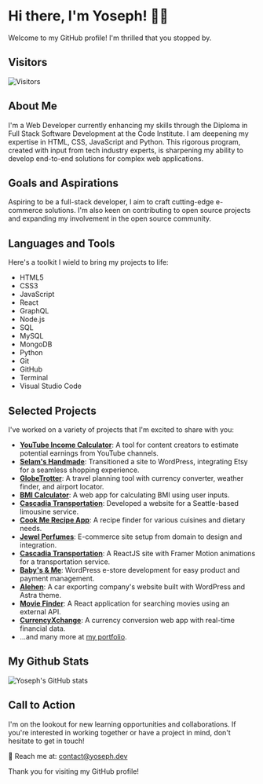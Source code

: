 # Hi there, I'm Yoseph! 👋🏽

Welcome to my GitHub profile! I'm thrilled that you stopped by.

## Visitors

![Visitors](https://api.visitorbadge.io/api/combined?path=isakbet%2Fgithub-visitors-badge&label=Visitors%20&labelColor=%23f47373&countColor=%23263759)

## About Me

I'm a Web Developer currently enhancing my skills through the Diploma in Full Stack Software Development at the Code Institute. I am deepening my expertise in HTML, CSS, JavaScript and Python. This rigorous program, created with input from tech industry experts, is sharpening my ability to develop end-to-end solutions for complex web applications.

## Goals and Aspirations

Aspiring to be a full-stack developer, I aim to craft cutting-edge e-commerce solutions. I'm also keen on contributing to open source projects and expanding my involvement in the open source community.

## Languages and Tools

Here's a toolkit I wield to bring my projects to life:

* HTML5
* CSS3
* JavaScript
* React
* GraphQL
* Node.js
* SQL
* MySQL
* MongoDB
* Python
* Git
* GitHub
* Terminal
* Visual Studio Code

## Selected Projects

I've worked on a variety of projects that I'm excited to share with you:

- **[YouTube Income Calculator](https://youtube-income-calculator.yoseph.dev/)**: A tool for content creators to estimate potential earnings from YouTube channels.
- **[Selam's Handmade](https://selamshandmade.com)**: Transitioned a site to WordPress, integrating Etsy for a seamless shopping experience.
- **[GlobeTrotter](https://yoseph.dev/globetrotter/)**: A travel planning tool with currency converter, weather finder, and airport locator.
- **[BMI Calculator](https://bmi-calculator.yoseph.dev/)**: A web app for calculating BMI using user inputs.
- **[Cascadia Transportation](https://cascadiatransports.com/)**: Developed a website for a Seattle-based limousine service.
- **[Cook Me Recipe App](https://cookme.yoseph.dev)**: A recipe finder for various cuisines and dietary needs.
- **[Jewel Perfumes](https://jewelperfumes.com/)**: E-commerce site setup from domain to design and integration.
- **[Cascadia Transportation](https://cascadiantransport.com/)**: A ReactJS site with Framer Motion animations for a transportation service.
- **[Baby's & Me](https://babysme.com/)**: WordPress e-store development for easy product and payment management.
- **[Alehen](https://alehen.com/)**: A car exporting company's website built with WordPress and Astra theme.
- **[Movie Finder](https://movie-finder.yoseph.dev/)**: A React application for searching movies using an external API.
- **[CurrencyXchange](https://currency-x-change.netlify.app/)**: A currency conversion web app with real-time financial data.
- ...and many more at [my portfolio](https://yoseph.dev/portfolio.html). 

## My Github Stats

![Yoseph's GitHub stats](https://github-readme-stats.vercel.app/api?username=yosephdev&show_icons=true&hide_border=true&&count_private=true&include_all_commits=true)

## Call to Action

I'm on the lookout for new learning opportunities and collaborations. If you're interested in working together or have a project in mind, don't hesitate to get in touch!

📧 Reach me at: [contact@yoseph.dev](mailto:contact@yoseph.dev)

Thank you for visiting my GitHub profile!
